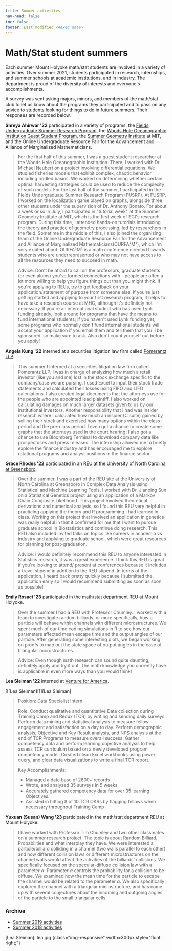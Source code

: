 ```yaml
---
title: Summer activities
nav-head: false
toc: false
footer: Last modified <#exec date>
---
```


# Math/Stat student summers

Each summer Mount Holyoke math/stat students are involved in a variety of activities.  Over summer 2021, students participated in research, internships, and  summer schools at academic institutions, and in industry.  The department is proud of the diversity of interests and everyone's accomplishments. 

A survey was sent asking majors, minors, and members of the math/stat club to let us know about the programs they participated and to pass on any advice to students looking for things to do in future summers.  Their responses are recorded below.


**Shreya Ahirwar '22** participated in a variety of programs: the [Fields Undergraduate Summer Research Program](http://www.fields.utoronto.ca/activities/21-22/2021-FUSRP), the [Woods Hole Oceanographic Institution Guest Student Program](https://www.whoi.edu/what-we-do/educate/gueststudent/), the [Summer Geometry Institute](https://sgi.mit.edu/sgi-2021) at MIT, and the Online Undergraduate Resource Fair for the Advancement and Alliance of Marginalized Mathematicians.

> For the first half of this summer, I was a guest student researcher at the Woods Hole Oceanographic Institution. There, I worked with Dr. Michael Neubert on a project involving differential equations. We studied fisheries models that exhibit complex, chaotic behavior including riddled basins. We worked on determining whether certain optimal harvesting strategies could be used to reduce the complexity of such models. For the last half of the summer, I participated in the Fields Undergraduate Summer Research Program (FUSRP). At FUSRP, I worked on the localization game played on graphs, alongside three other students under the supervision of Dr. Anthony Bonato. For about a week or so in July, I participated in "tutorial week" at the Summer Geometry Institute at MIT, which is the first week of SGI's research program. During this time, I attended hands-on tutorials introducing the theory and practice of geometry processing, led by researchers in the field. Sometime in the middle of this, I also joined the organizing team of the Online Undergraduate Resource Fair for the Advancement and Alliance of Marginalized Mathematicians(OURFA²M²), which I'm very excited about. OURFA²M² is a math conference directed towards students who are underrepresented or who may not have access to all the resources they need to succeed in math.
>
> Advice: Don't be afraid to call on the professors, graduate students (or even alums) you've formed connections with - people are often a lot more willing to help you figure things out than you might think. If you're applying to REUs, try to get feedback on your application/statement of purpose from someone else. If you're just getting started and applying to your first research program, it helps to have take a research course at MHC, although it's definitely not necessary. If you're an international student who has used Lynk funding already, look around for programs that have the means to fund international students; if you haven't used Lynk funding yet, some programs who normally don't fund international students will accept your application if you email them and tell them that you'll be sponsored, so make sure to ask. Also don't count yourself out before you apply!


**Angela Kung '22** interned at a securities litigation law firm called [Pomerantz LLP](https://pomlaw.com).

> This summer I interned at a securities litigation law firm called Pomerantz LLP. I was in charge of analyzing how much a retail investor (like you and me) lost in the stock exchange specific to the company/case we are pursing. I used Excel to input their stock trade statements and calculated their losses using FIFO and LIFO calculations. I also created legal documents that the attorneys use for the people who are appointed lead plaintiff. I also worked on calculating damages on much larger datasets given to us by our institutional investors. Another responsibility that I had was insider research where I calculated how much an insider (C suite) gained by selling their stock and exercised how many options within the class period and the pre-class period. I even got a chance to create some graphs that the attorneys used in the court hearing! I also got a chance to use Bloomberg Terminal to download company data like prospectuses and press releases. The internship allowed me to briefly explore the finance industry and has encouraged me to explore rotational programs and analyst positions in the finance sector.



**Grace Rhodes '22** participated in an [REU at the University of North Carolina at Greensboro](https://mathstats.uncg.edu/StatisticsREU2021/).

> Over the summer, I was a part of the REU site at the University of North Carolina at Greensboro in Complex Data Analysis using Statistical and Machine Learning Tools. I worked with Dr. Jianping Sun on a Statistical Genetics project using an application of a Markov Chain Composite Likelihood. This project involved theoretical derivations and numerical analysis, so I found this REU very helpful in practicing applying the theory and R programming I had learned in class. Working on this project that involved an application in genetics was really helpful in that it confirmed for me that I want to pursue graduate school in Biostatistics and continue doing research. This REU also included invited talks on topics like careers in academia vs industry and applying to graduate school, which were great resources for planning for post-graduation.
>	
> Advice: I would definitely recommend this REU to anyone interested in Statistics research, it was a great experience. I think this REU is great if you're looking to attend/ present at conferences because it includes a travel stipend in addition to the REU stipend. In terms of the application, I heard back pretty quickly because I submitted the application early so I would recommend submitting as soon as soon as possible!


**Emily Rosaci '23** participated in the math/stat department REU at Mount Holyoke.


> Over the summer I had a REU  with Professor Chumley. I worked with a team to investigate random billiards, or more specifically, how a particle will behave within channels with different microstructures. We spent much of our time coding simulations in R to see how our parameters affected mean escape time and the output angles of our particle. After generating some interesting plots, we began working on proofs to map out the state space of output angles in the case of triangular microstructures. 
>
> Advice: Even though math research can sound quite daunting, definitely apply and try it out. The math knowledge you currently have is applicable in even more ways than you would think!



**Lea Sleiman '22** interned at [Venture for America](https://ventureforamerica.org/).

[![Lea Sleiman][]][Lea Sleiman]   <!--   -->


> Position: Data Specialist Intern
>
> Role: Conduct qualitative and quantitative Data collection during Training Camp and Redux (TCR) by writing and sending daily surveys. Perform data mining and statistical analysis to measure fellow engagement and satisfaction on a day to day. Perform demographic analysis, Objective and Key Result analysis, and NPS analysis at the end of TCR Programs to measure overall success. Gather competency data and perform learning objective analysis to help assess TCR curriculum based on a newly developed program competency model. Created clean Excel workbooks using power query, and clear data visualizations to write a final TCR report.
>
> Key Accomplishments:
>
>+	Managed a data base of 2800+ records
>+	Wrote, and analyzed 35 surveys in 5 weeks
>+	Accurately gathered competency data for over 35 learning Objectives.
>+	Assisted in hitting 8 of 10 TCR OKRs by flagging fellows when necessary throughout Training Camp



**Yuxuan (Susan) Wang '23** participated in the math/stat department REU at Mount Holyoke. 

> I have worked with Professor Tim Chumley and two other classmates on a summer research project. The topic is about Random Billiard, Probabilities and what interplay they have. 
We were interested a particle/billiard colliding in a channel (two walls parallel to each other) and how different collision laws or different microstructures on the channel walls would affect the activities of the billiards' collisions. 
We specifically focused on the specular-diffuse collision law with a parameter $\alpha$. Parameter $\alpha$ controls the probability for a collision to be diffuse. We examined how the mean time for the particle to escape the channel would be related to the parameter $\alpha$. 
We also specifically explored the channel with a triangular microstructure, and has come up with several conjectures about the incoming and outgoing angles of the particle to the small triangular cells.


### Archive

-	[Summer 2019 activities](/misc/summer-activities/2019)
-	[Summer 2018 activities](/misc/summer-activities/2018)


[Lea Sleiman]: lea.jpg {class="img-responsive" width=300px style="float: right;"}


